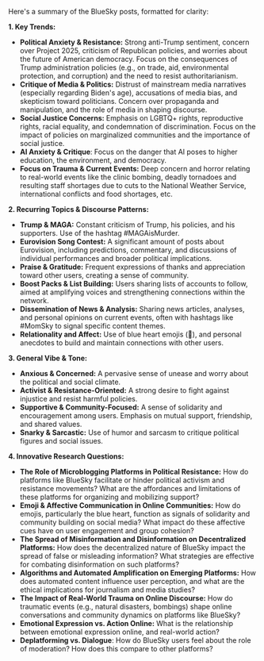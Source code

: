 Here's a summary of the BlueSky posts, formatted for clarity:

**1. Key Trends:**

*   **Political Anxiety & Resistance:** Strong anti-Trump sentiment, concern over Project 2025, criticism of Republican policies, and worries about the future of American democracy. Focus on the consequences of Trump administration policies (e.g., on trade, aid, environmental protection, and corruption) and the need to resist authoritarianism.
*   **Critique of Media & Politics:** Distrust of mainstream media narratives (especially regarding Biden's age), accusations of media bias, and skepticism toward politicians. Concern over propaganda and manipulation, and the role of media in shaping discourse.
*   **Social Justice Concerns:** Emphasis on LGBTQ+ rights, reproductive rights, racial equality, and condemnation of discrimination. Focus on the impact of policies on marginalized communities and the importance of social justice.
*   **AI Anxiety & Critique**: Focus on the danger that AI poses to higher education, the environment, and democracy.
*   **Focus on Trauma & Current Events:** Deep concern and horror relating to real-world events like the clinic bombing, deadly tornadoes and resulting staff shortages due to cuts to the National Weather Service, international conflicts and food shortages, etc.

**2. Recurring Topics & Discourse Patterns:**

*   **Trump & MAGA:** Constant criticism of Trump, his policies, and his supporters. Use of the hashtag #MAGAisMurder.
*   **Eurovision Song Contest:** A significant amount of posts about Eurovision, including predictions, commentary, and discussions of individual performances and broader political implications.
*   **Praise & Gratitude:** Frequent expressions of thanks and appreciation toward other users, creating a sense of community.
*   **Boost Packs & List Building:** Users sharing lists of accounts to follow, aimed at amplifying voices and strengthening connections within the network.
*   **Dissemination of News & Analysis:** Sharing news articles, analyses, and personal opinions on current events, often with hashtags like #MomSky to signal specific content themes.
*   **Relationality and Affect:** Use of blue heart emojis (💙), and personal anecdotes to build and maintain connections with other users.

**3. General Vibe & Tone:**

*   **Anxious & Concerned:** A pervasive sense of unease and worry about the political and social climate.
*   **Activist & Resistance-Oriented:** A strong desire to fight against injustice and resist harmful policies.
*   **Supportive & Community-Focused:** A sense of solidarity and encouragement among users. Emphasis on mutual support, friendship, and shared values.
*   **Snarky & Sarcastic:** Use of humor and sarcasm to critique political figures and social issues.

**4. Innovative Research Questions:**

*   **The Role of Microblogging Platforms in Political Resistance:** How do platforms like BlueSky facilitate or hinder political activism and resistance movements? What are the affordances and limitations of these platforms for organizing and mobilizing support?
*   **Emoji & Affective Communication in Online Communities:** How do emojis, particularly the blue heart, function as signals of solidarity and community building on social media? What impact do these affective cues have on user engagement and group cohesion?
*   **The Spread of Misinformation and Disinformation on Decentralized Platforms:** How does the decentralized nature of BlueSky impact the spread of false or misleading information? What strategies are effective for combating disinformation on such platforms?
*   **Algorithms and Automated Amplification on Emerging Platforms:** How does automated content influence user perception, and what are the ethical implications for journalism and media studies?
*   **The Impact of Real-World Trauma on Online Discourse:** How do traumatic events (e.g., natural disasters, bombings) shape online conversations and community dynamics on platforms like BlueSky?
*   **Emotional Expression vs. Action Online:** What is the relationship between emotional expression online, and real-world action?
*   **Deplatforming vs. Dialogue**: How do BlueSky users feel about the role of moderation? How does this compare to other platforms?
